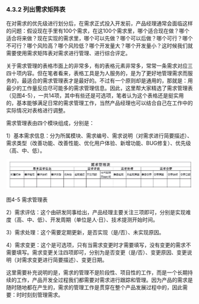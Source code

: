 ### 4.3.2 列出需求矩阵表

在对需求的优先级进行划分后，在需求正式投入开发前，产品经理通常会面临这样的问题：假设现在手里有100个需求，在这100个需求里，哪个适合现在做？哪个适合将来做？现在实现的需求里，哪个可以先做？哪个可以后做？哪个可行？哪个不可行？哪个风险高？哪个风险低？哪个开发量大？哪个开发量小？这时候我们就需要使用需求矩阵表对需求进行管理、进行综合评定。

关于需求管理的表格市面上的非常多，有的表格元素非常多，常常一条需求对应三四十项内容。但在笔者看来，表格工具是为人服务的，是为了更好地管理需求而服务的，最适合的需求管理表才是最好的。不过有一个原则却是通用的，那就是：用最少的工作量反应尽可能多的需求管理信息。因此，这里帮大家精选了需求管理表（见图4-5），一共14项，其中有些还是可选项，笔者认为这个表格还是挺实用的，基本能够满足日常的需求管理工作，当然产品经理也可以结合自己在工作中的实际情况对表格进行调整。

需求管理表由四个模块组成，分别是：

1）基本需求信息：分为所属模块、需求编号、需求说明（对需求进行简要描述）、需求类型（改善功能、改善性能、优化用户体验、新增功能、BUG修复）、优先级（高、中、低）。

![](images/image01462.jpeg)

图4-5 需求管理表

2）需求评估：这个由研发同事给出，产品经理主要关注三项即可，分别是实现难度（高、中、低）、开发周期（单位是人·日）、技术提测开始时间。

3）需求处理：这个需要定期更新，是否实现（是/否）、未实现原因。

4）需求变更：这个是可选项，只有当需求变更时才需要填写，没有变更的需求不需要填写。需求变更关注四项即可，分别为是否变更（是/否）、变更原因、变更说明（对需求变更进行简要描述）、变更日期。

这里需要补充说明的是，需求的管理不是阶段性、项目性的工作，而是一个长期持续的工作，产品开发全过程我们都需要对需求进行跟踪和管理。因为产品的需求是随时随地都在产生的，需求的管理工作是贯穿在整个产品发展过程中的，因此需要：时时刻刻管理需求。
